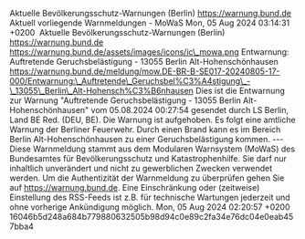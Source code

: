 Aktuelle Bevölkerungsschutz-Warnungen (Berlin) https://warnung.bund.de Aktuell vorliegende Warnmeldungen - MoWaS Mon, 05 Aug 2024 03:14:31 +0200 ![]() Aktuelle Bevölkerungsschutz-Warnungen (Berlin) https://warnung.bund.de https://warnung.bund.de/assets/images/icons/ic\_mowa.png Entwarnung: Auftretende Geruchsbelästigung - 13055 Berlin Alt-Hohenschönhausen https://warnung.bund.de/meldung/mow.DE-BR-B-SE017-20240805-17-000/Entwarnung:\_Auftretende\_Geruchsbel%C3%A4stigung\_-\_13055\_Berlin\_Alt-Hohensch%C3%B6nhausen Dies ist die Entwarnung zur Warnung "Auftretende Geruchsbelästigung - 13055 Berlin Alt-Hohenschönhausen" vom 05.08.2024 00:27:54 gesendet durch LS Berlin, Land BE Red. (DEU, BE). Die Warnung ist aufgehoben. Es folgt eine amtliche Warnung der Berliner Feuerwehr.
Durch einen Brand kann es im Bereich Berlin Alt-Hohenschönhausen zu einer Geruchsbelästigung kommen. ---
Diese Warnmeldung stammt aus dem Modularen Warnsystem (MoWaS) des Bundesamtes für Bevölkerungsschutz und Katastrophenhilfe.
Sie darf nur inhaltlich unverändert und nicht zu gewerblichen Zwecken verwendet werden.
Um die Authentizität der Warnmeldung zu überprüfen gehen Sie auf https://warnung.bund.de.
Eine Einschränkung oder (zeitweise) Einstellung des RSS-Feeds ist z.B. für technische Wartungen jederzeit und ohne vorherige Ankündigung möglich. Mon, 05 Aug 2024 02:20:57 +0200 16046b5d248a684b779880632505b98d94c0e89c2fa34e76dc04e0eab457bba4

